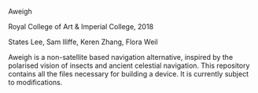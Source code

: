 Aweigh

Royal College of Art & Imperial College, 2018

States Lee, Sam Iliffe, Keren Zhang, Flora Weil

Aweigh is a non-satellite based navigation alternative, inspired by the polarised vision of insects and ancient celestial navigation. 
This repository contains all the files necessary for building a device. It is currently subject to modifications.

